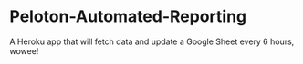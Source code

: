 # Peloton-Automated-Reporting
 A Heroku app that will fetch data and update a Google Sheet every 6 hours, wowee!
